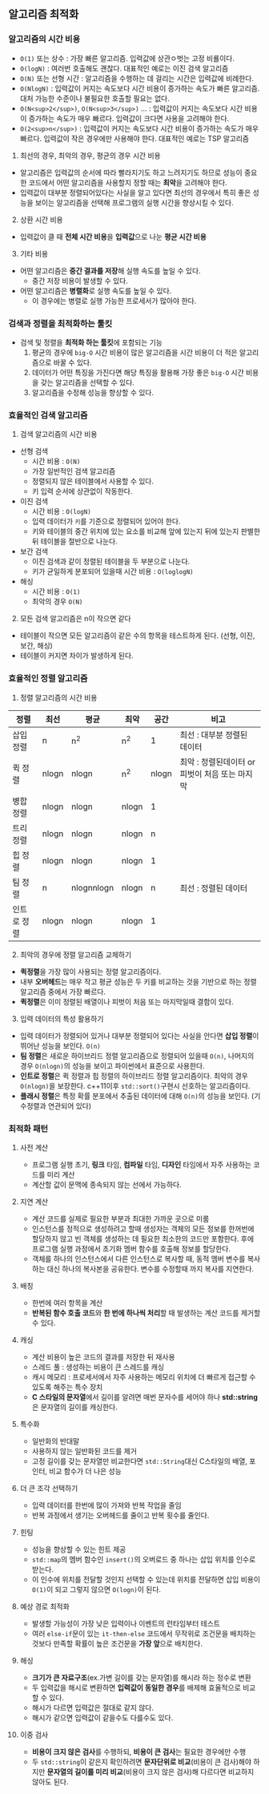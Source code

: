 ## 알고리즘 최적화
### 알고리즘의 시간 비용
- `O(1)` 또는 상수 : 가장 빠른 알고리즘. 입력값에 상관ㅇ벗는 고정 비룔이다.
- `O(logN)` : 여러번 호출해도 괜찮다. 대표적인 예로는 이진 검색 알고리즘
- `O(N)` 또는 선형 시간 : 알고리즘을 수행하는 데 걸리는 시간은 입력값에 비례한다.
- `O(NlogN)` : 입력값이 커지는 속도보다 시간 비용이 증가하는 속도가 빠른 알고리즘. 대처 가능한 수준이나 불필요한 호출할 필요는 없다.
- `O(N<sup>2</sup>)`, `O(N<sup>3</sup>)` ... : 입력값이 커지는 속도보다 시간 비용이 증가하는 속도가 매우 빠르다. 입력값이 크다면 사용을 고려해야 한다.
- `O(2<sup>n</sup>)` : 입력값이 커지는 속도보다 시간 비용이 증가하는 속도가 매우 빠르다. 입력값이 작은 경우에만 사용해야 한다. 대표적인 예로는 TSP 알고리즘

1. 최선의 경우, 최악의 경우, 평균의 경우 시간 비용
- 알고리즘은 입력값의 순서에 따라 빨라지기도 하고 느려지기도 하므로 성능이 중요한 코드에서 어떤 알고리즘을 사용할지 정할 때는 **최악**을 고려해야 한다.
- 입력값이 대부분 정렬되어있다는 사실을 알고 있다면 최선의 경우에서 특히 좋은 성능을 보이는 알고리즘을 선택해 프로그램의 실행 시간을 향상시킬 수 있다.

2. 상환 시간 비용
- 입력값이 클 때 **전체 시간 비용**을 **입력값**으로 나눈 **평균 시간 비용**

3. 기타 비용
- 어떤 알고리즘은 **중간 결과를 저장**해 실행 속도를 높일 수 있다.
    - 중간 저장 비용이 발생할 수 있다.
- 어떤 알고리즘은 **병렬화**로 실행 속도를 높일 수 있다.
    - 이 경우에는 병렬로 실행 가능한 프로세서가 많아야 한다.

### 검색과 정렬을 최적화하는 툴킷
- 검색 및 정렬을 **최적화 하는 툴킷**에 포함되는 기능
    1. 평균의 경우에 `big-O` 시간 비용이 많은 알고리즘을 시간 비용이 더 적은 알고리즘으로 바꿀 수 있다.
    2. 데이터가 어떤 특징을 가진다면 해당 특징을 활용해 가장 좋은 `big-O` 시간 비용을 갖는 알고리즘을 선택할 수 있다.
    3. 알고리즘을 수정해 성능을 향상할 수 있다.

### 효율적인 검색 알고리즘
1. 검색 알고리즘의 시간 비용
- 선형 검색
    - 시간 비용 : `O(N)`
    - 가장 일반적인 검색 알고리즘
    - 정렬되지 않은 테이블에서 사용할 수 있다.
    - 키 입력 순서에 상관없이 작동한다.
- 이진 검색
    - 시간 비용 : `O(logN)`
    - 입력 데이터가 `키`를 기준으로 정렬되어 있어야 한다.
    - 키와 테이블의 중간 위치에 있는 요소를 비교해 앞에 있는지 뒤에 있는지 판별한 뒤 테이블을 절반으로 나눈다.
- 보간 검색
    - 이진 검색과 같이 정렬된 테이블을 두 부분으로 나눈다.
    - 키가 균일하게 분포되어 있을때 시간 비용 : `O(loglogN)`
- 해싱
    - 시간 비용 : `O(1)`
    - 최악의 경우 `O(N)`
2. 모든 검색 알고리즘은 n이 작으면 같다
- 테이블이 작으면 모든 알고리즘이 같은 수의 항목을 테스트하게 된다. (선형, 이진, 보간, 해싱)
- 테이블이 커지면 차이가 발생하게 된다.

### 효율적인 정렬 알고리즘
1. 정렬 알고리즘의 시간 비용

| 정렬        | 최선  | 평균          | 최악          | 공간  | 비고                                           |
|-------------|-------|---------------|---------------|-------|------------------------------------------------|
| 삽입 정렬   | n     | n<sup>2</sup> | n<sup>2</sup> | 1     | 최선 : 대부분 정렬된 데이터                    |
| 퀵 정렬     | nlogn | nlogn         | n<sup>2</sup> | nlogn | 최악 : 정렬된데이터 or 피벗이 처음 또는 마지막 |
| 병합 정렬   | nlogn | nlogn         | nlogn         | 1     |                                                |
| 트리 정렬   | nlogn | nlogn         | nlogn         | n     |                                                |
| 힙 정렬     | nlogn | nlogn         | nlogn         | 1     |                                                |
| 팀 정렬     | n     | nlognnlogn    | nlogn         | n     | 최선 : 정렬된 데이터                           |
| 인트로 정렬 | nlogn | nlogn         | nlogn         | 1     |                                                |

2. 최악의 경우에 정렬 알고리즘 교체하기
- **퀵정렬**을 가장 많이 사용되는 정렬 알고리즘이다.
- 내부 **오버헤드**는 매우 작고 평균 성능은 두 키를 비교하는 것을 기반으로 하는 정렬 알고리즘 중에서 가장 빠르다.
- **퀵정렬**은 이미 정렬된 배열이나 피벗이 처음 또는 마지막일때 결함이 있다.

3. 입력 데이터의 특성 활용하기
- 입력 데이터가 정렬되어 있거나 대부분 정렬되어 있다는 사실을 안다면 **삽입 정렬**이 뛰어난 성능을 보인다. `O(n)`
- **팀 정렬**은 새로운 하이브리드 정렬 알고리즘으로 정렬되어 있을때 `O(n)`, 나머지의 경우 `O(nlogn)`의 성능을 보이고 파이썬에서 표준으로 사용한다.
- **인트로 정렬**은 퀵 정렬과 힙 정렬의 하이브리드 정렬 알고리즘이다. 최악의 경우 `O(nlogn)`을 보장한다. c++11이후 `std::sort()`구현시 선호하는 알고리즘이다.
- **플래시 정렬**은 특정 확률 분포에서 추출된 데이터에 대해 `O(n)`의 성능을 보인다. (기수정렬과 연관되어 있다)

### 최적화 패턴
1. 사전 계산
    - 프로그램 실행 초기, **링크** 타임, **컴파일** 타임, **디자인** 타임에서 자주 사용하는 코드를 미리 계산
    - 계산할 값이 문맥에 종속되지 않는 선에서 가능하다.

2. 지연 계산
    - 계산 코드를 실제로 필요한 부분과 최대한 가까운 곳으로 미룸
    - 인스턴스를 정적으로 생성하려고 할때 생성자는 객체의 모든 정보를 한꺼번에 할당하지 않고 빈 객체를 생성하는 데 필요한 최소한의 코드만 포함한다. 후에 프로그램 실행 과정에서 초기화 멤버 함수를 호출해 정보를 할당한다.
    - 객체를 하나의 인스턴스에서 다른 인스턴스로 복사할 때, 동적 멤버 변수를 복사하는 대신 하나의 복사본을 공유한다. 변수를 수정할때 까지 복사를 지연한다.

3. 배칭
    - 한번에 여러 항목을 계산
    - **반복된 함수 호출 코드**와 **한 번에 하나씩 처리**할 때 발생하는 계산 코드를 제거할 수 있다.

4. 캐싱
    - 계산 비용이 높은 코드의 결과를 저장한 뒤 재사용
    - 스레드 풀 : 생성하는 비용이 큰 스레드를 캐싱
    - 캐시 메모리 : 프로세서에서 자주 사용하는 메모리 위치에 더 빠르게 접근할 수 있도록 해주는 특수 장치
    - **C 스타일의 문자열**에서 길이를 알려면 매번 문자수를 세어야 하나 **std::string**은 문자열의 길이를 캐싱한다.

5. 특수화
    - 일반화의 반대말
    - 사용하지 않는 일반화된 코드를 제거
    - 고정 길이를 갖는 문자열만 비교한다면 `std::String`대신 C스타일의 배열, 포인터, 비교 함수가 더 나은 성능

6. 더 큰 조각 선택하기
    - 입력 데이터를 한번에 많이 가져와 반복 작업을 줄임
    - 반복 과정에서 생기는 오버헤드를 줄이고 반복 횟수를 줄인다.

7. 힌팅
    - 성능을 향상할 수 있는 힌트 제공
    - `std::map`의 멤버 함수인 `insert()`의 오버로드 중 하나는 삽입 위치를 인수로 받는다.
    - 이 인수에 위치를 전달할 것인지 선택할 수 있는데 위치를 전달하면 삽입 비용이 `O(1)`이 되고 그렇지 않으면 `O(logn)`이 된다.

8. 예상 경로 최적화
    - 발생할 가능성이 가장 낮은 입력이나 이벤트의 런타임부터 테스트
    - 여러 `else-if`문이 있는 `it-then-else` 코드에서 무작위로 조건문을 배치하는 것보다 만족할 확률이 높은 조건문을 **가장 앞**으로 배치한다.
    
9. 해싱
    - **크기가 큰 자료구조**(ex.가변 길이를 갖는 문자열)를 해시라 하는 정수로 변환
    - 두 입력값을 해시로 변환하면 **입력값이 동일한 경우**를 배제해 효율적으로 비교할 수 있다.
    - 해시가 다르면 입력값은 절대로 같지 않다.
    - 해시가 같으면 입력값이 같을수도 다를수도 있다.

10. 이중 검사
    - **비용이 크지 않은 검사**를 수행하되, **비용이 큰 검사**는 필요한 경우에만 수행
    - 두 `std::string`이 같은지 확인하려면 **문자단위로 비교**(비용이 큰 검사)해야 하지만 **문자열의 길이를 미리 비교**(비용이 크지 않은 검사)해 다르다면 비교하지 않아도 된다.